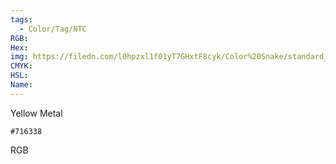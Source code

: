 ```yaml
---
tags:
  - Color/Tag/NTC
RGB:
Hex:
img: https://filedn.com/l0hpzxl1f01yT7GHxtF8cyk/Color%20Snake/standard_csv_to_svg/%23/716338.svg
CMYK:
HSL:
Name:
---
```

Yellow Metal
```palette
#716338
```
RGB
